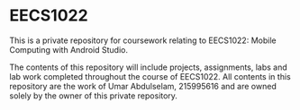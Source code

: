 # EECS1022
This is a private repository for coursework relating to EECS1022: Mobile Computing with Android Studio.

The contents of this repository will include projects, assignments, labs and lab work completed throughout the course of EECS1022. All contents in this repository are the work of Umar Abdulselam, 215995616 and are owned solely by the owner of this private repository.
